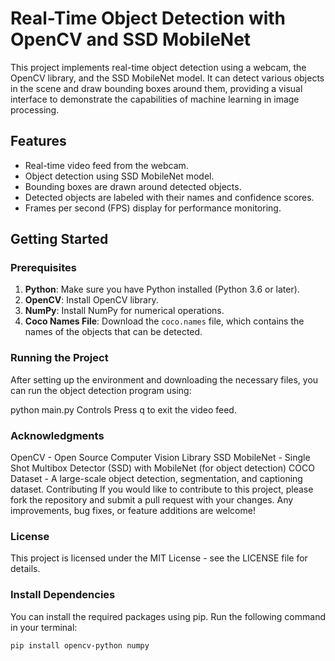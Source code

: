 # Real-Time Object Detection with OpenCV and SSD MobileNet

This project implements real-time object detection using a webcam, the OpenCV library, and the SSD MobileNet model. It can detect various objects in the scene and draw bounding boxes around them, providing a visual interface to demonstrate the capabilities of machine learning in image processing.

## Features

- Real-time video feed from the webcam.
- Object detection using SSD MobileNet model.
- Bounding boxes are drawn around detected objects.
- Detected objects are labeled with their names and confidence scores.
- Frames per second (FPS) display for performance monitoring.

## Getting Started

### Prerequisites

1. **Python**: Make sure you have Python installed (Python 3.6 or later).
2. **OpenCV**: Install OpenCV library.
3. **NumPy**: Install NumPy for numerical operations.
4. **Coco Names File**: Download the `coco.names` file, which contains the names of the objects that can be detected.


### Running the Project
After setting up the environment and downloading the necessary files, you can run the object detection program using:

python main.py
Controls
Press q to exit the video feed.

### Acknowledgments
OpenCV - Open Source Computer Vision Library
SSD MobileNet - Single Shot Multibox Detector (SSD) with MobileNet (for object detection)
COCO Dataset - A large-scale object detection, segmentation, and captioning dataset.
Contributing
If you would like to contribute to this project, please fork the repository and submit a pull request with your changes. Any improvements, bug fixes, or feature additions are welcome!

### License
This project is licensed under the MIT License - see the LICENSE file for details.

### Install Dependencies

You can install the required packages using pip. Run the following command in your terminal:

```bash
pip install opencv-python numpy




